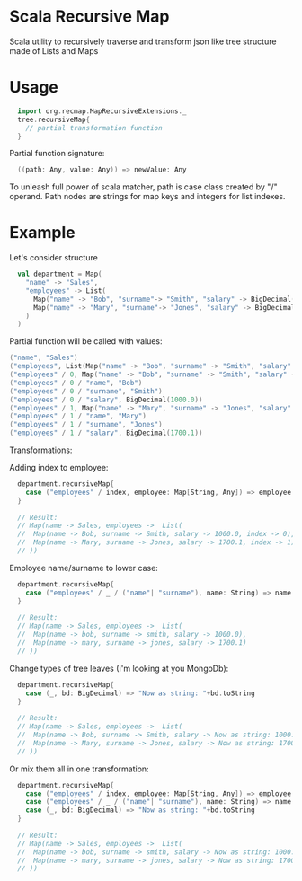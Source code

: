# Scala Recursive Map
Scala utility to recursively traverse and transform json like tree structure made of Lists and Maps

# Usage

```scala
  import org.recmap.MapRecursiveExtensions._
  tree.recursiveMap{
    // partial transformation function
  }
```
Partial function signature: 

```scala
  ((path: Any, value: Any)) => newValue: Any
```

To unleash full power of scala matcher, path is case class created by "/" operand. Path nodes are strings for map keys and integers for list indexes.

# Example

Let's consider structure

```scala
  val department = Map(
    "name" -> "Sales",
    "employees" -> List(
      Map("name" -> "Bob", "surname"-> "Smith", "salary" -> BigDecimal(1000.00)),
      Map("name" -> "Mary", "surname"-> "Jones", "salary" -> BigDecimal(1700.10))
    )
  )
```

Partial function will be called with values:

```scala
("name", "Sales")
("employees", List(Map("name" -> "Bob", "surname" -> "Smith", "salary" -> BigDecimal(1000.0)), Map("name" -> "Mary", "surname" -> "Jones", "salary" -> BigDecimal(1700.1))))
("employees" / 0, Map("name" -> "Bob", "surname" -> "Smith", "salary" -> BigDecimal(1000.0)))
("employees" / 0 / "name", "Bob")
("employees" / 0 / "surname", "Smith")
("employees" / 0 / "salary", BigDecimal(1000.0))
("employees" / 1, Map("name" -> "Mary", "surname" -> "Jones", "salary" -> BigDecimal(1700.1)))
("employees" / 1 / "name", "Mary")
("employees" / 1 / "surname", "Jones")
("employees" / 1 / "salary", BigDecimal(1700.1))
```

Transformations:

Adding index to employee:

```scala
  department.recursiveMap{
    case ("employees" / index, employee: Map[String, Any]) => employee + ("index" -> index)
  }
  
  // Result: 
  // Map(name -> Sales, employees ->  List(
  //  Map(name -> Bob, surname -> Smith, salary -> 1000.0, index -> 0), 
  //  Map(name -> Mary, surname -> Jones, salary -> 1700.1, index -> 1)
  // ))
```

Employee name/surname to lower case:

```scala
  department.recursiveMap{
    case ("employees" / _ / ("name"| "surname"), name: String) => name.toLowerCase
  }
  
  // Result:
  // Map(name -> Sales, employees ->  List(
  //  Map(name -> bob, surname -> smith, salary -> 1000.0), 
  //  Map(name -> mary, surname -> jones, salary -> 1700.1)
  // ))
```

Change types of tree leaves (I'm looking at you MongoDb): 
```scala
  department.recursiveMap{
    case (_, bd: BigDecimal) => "Now as string: "+bd.toString
  }
  
  // Result:
  // Map(name -> Sales, employees ->  List(
  //  Map(name -> Bob, surname -> Smith, salary -> Now as string: 1000.0), 
  //  Map(name -> Mary, surname -> Jones, salary -> Now as string: 1700.1)
  // ))
```

Or mix them all in one transformation:
```scala
  department.recursiveMap{
    case ("employees" / index, employee: Map[String, Any]) => employee + ("index" -> index)
    case ("employees" / _ / ("name"| "surname"), name: String) => name.toLowerCase
    case (_, bd: BigDecimal) => "Now as string: "+bd.toString
  }
  
  // Result:
  // Map(name -> Sales, employees ->  List(
  //  Map(name -> bob, surname -> smith, salary -> Now as string: 1000.0, index -> 0), 
  //  Map(name -> mary, surname -> jones, salary -> Now as string: 1700.1, index -> 1)
  // ))  
  
```

